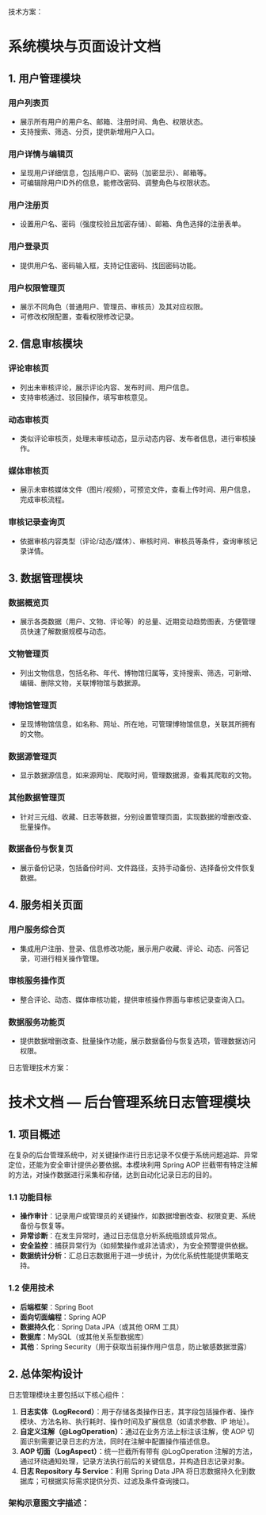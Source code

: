 技术方案：
# 系统模块与页面设计文档

## 1. 用户管理模块

### 用户列表页
- 展示所有用户的用户名、邮箱、注册时间、角色、权限状态。
- 支持搜索、筛选、分页，提供新增用户入口。

### 用户详情与编辑页
- 呈现用户详细信息，包括用户ID、密码（加密显示）、邮箱等。
- 可编辑除用户ID外的信息，能修改密码、调整角色与权限状态。

### 用户注册页
- 设置用户名、密码（强度校验且加密存储）、邮箱、角色选择的注册表单。

### 用户登录页
- 提供用户名、密码输入框，支持记住密码、找回密码功能。

### 用户权限管理页
- 展示不同角色（普通用户、管理员、审核员）及其对应权限。
- 可修改权限配置，查看权限修改记录。

## 2. 信息审核模块

### 评论审核页
- 列出未审核评论，展示评论内容、发布时间、用户信息。
- 支持审核通过、驳回操作，填写审核意见。

### 动态审核页
- 类似评论审核页，处理未审核动态，显示动态内容、发布者信息，进行审核操作。

### 媒体审核页
- 展示未审核媒体文件（图片/视频），可预览文件，查看上传时间、用户信息，完成审核流程。

### 审核记录查询页
- 依据审核内容类型（评论/动态/媒体）、审核时间、审核员等条件，查询审核记录详情。

## 3. 数据管理模块

### 数据概览页
- 展示各类数据（用户、文物、评论等）的总量、近期变动趋势图表，方便管理员快速了解数据规模与动态。

### 文物管理页
- 列出文物信息，包括名称、年代、博物馆归属等，支持搜索、筛选，可新增、编辑、删除文物，关联博物馆与数据源。

### 博物馆管理页
- 呈现博物馆信息，如名称、网址、所在地，可管理博物馆信息，关联其所拥有的文物。

### 数据源管理页
- 显示数据源信息，如来源网址、爬取时间，管理数据源，查看其爬取的文物。

### 其他数据管理页
- 针对三元组、收藏、日志等数据，分别设置管理页面，实现数据的增删改查、批量操作。

### 数据备份与恢复页
- 展示备份记录，包括备份时间、文件路径，支持手动备份、选择备份文件恢复数据。

## 4. 服务相关页面

### 用户服务综合页
- 集成用户注册、登录、信息修改功能，展示用户收藏、评论、动态、问答记录，可进行相关操作管理。

### 审核服务操作页
- 整合评论、动态、媒体审核功能，提供审核操作界面与审核记录查询入口。

### 数据服务功能页
- 提供数据增删改查、批量操作功能，展示数据备份与恢复选项，管理数据访问权限。

日志管理技术方案：
# 技术文档 — 后台管理系统日志管理模块

## 1. 项目概述

在复杂的后台管理系统中，对关键操作进行日志记录不仅便于系统问题追踪、异常定位，还能为安全审计提供必要依据。本模块利用 Spring AOP 拦截带有特定注解的方法，对操作数据进行采集和存储，达到自动化记录日志的目的。

### 1.1 功能目标

- **操作审计**：记录用户或管理员的关键操作，如数据增删改查、权限变更、系统备份与恢复等。
- **异常诊断**：在发生异常时，通过日志信息分析系统瓶颈或异常点。
- **安全监控**：捕获异常行为（如频繁操作或非法请求），为安全预警提供依据。
- **数据统计分析**：汇总日志数据用于进一步统计，为优化系统性能提供策略支持。

### 1.2 使用技术

- **后端框架**：Spring Boot
- **面向切面编程**：Spring AOP
- **数据持久化**：Spring Data JPA（或其他 ORM 工具）
- **数据库**：MySQL（或其他关系型数据库）
- **其他**：Spring Security（用于获取当前操作用户信息，防止敏感数据泄露）

## 2. 总体架构设计

日志管理模块主要包括以下核心组件：

1. **日志实体（LogRecord）**：用于存储各类操作日志，其字段包括操作者、操作模块、方法名称、执行耗时、操作时间及扩展信息（如请求参数、IP 地址）。
2. **自定义注解（@LogOperation）**：通过在业务方法上标注该注解，使 AOP 切面识别需要记录日志的方法，同时在注解中配置操作描述信息。
3. **AOP 切面（LogAspect）**：统一拦截所有带有 @LogOperation 注解的方法，通过环绕通知处理，记录方法执行前后的关键信息，并构造日志记录对象。
4. **日志 Repository 与 Service**：利用 Spring Data JPA 将日志数据持久化到数据库；可根据实际需求提供分页、过滤及条件查询接口。

### 架构示意图文字描述：
